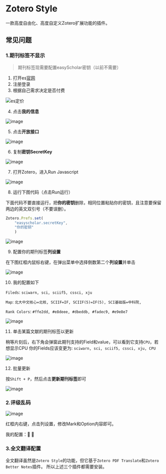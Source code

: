 # Zotero Style
一款高度自由化、高度自定义Zotero扩展功能的插件。


## 常见问题

### 1.期刊标签不显示
> 期刊标签现需要配置easyScholar密钥（以前不需要）

1. 打开es[官网](https://www.easyscholar.cc/)
2. 注册登录
3. 根据自己需求决定是否付费

![es定价](https://github.com/MuiseDestiny/Pkmer-Docs/assets/51939531/0c661229-ce27-4293-8b4f-9132bf991e17)

4. 点击**我的信息**

![image](https://github.com/MuiseDestiny/Pkmer-Docs/assets/51939531/426a37b7-1db3-4e87-ae45-0e6548f3b690)


5. 点击**开放接口**

![image](https://github.com/MuiseDestiny/Pkmer-Docs/assets/51939531/fd046eb1-2a0e-4d06-94d4-85e33cd8a301)

6. 复制**密钥SecretKey**

![image](https://github.com/MuiseDestiny/Pkmer-Docs/assets/51939531/040e13ba-9536-42dc-b835-d41545fd97c6)

7. 打开Zotero，进入Run Javascript

![image](https://github.com/MuiseDestiny/Pkmer-Docs/assets/51939531/fbec0147-9691-410d-b0c5-1377cd625039)

8. 运行下图代码（点击Run运行）

下面代码不要直接运行，把**你的密钥**删除，相同位置粘贴你的密钥，且注意要保留两边的英文双引号（不要误删）。

```js
Zotero.Prefs.set(
    "easyscholar.secretKey",
    "你的密钥"
    )
```

![image](https://github.com/MuiseDestiny/Pkmer-Docs/assets/51939531/e4a5e6ec-f81f-40bf-922f-6fe5e4ca8930)


9. 配置你的期刊标签**列设置**

在下图红框内鼠标右键，在弹出菜单中选择倒数第二个**列设置**并单击

![image](https://github.com/MuiseDestiny/Pkmer-Docs/assets/51939531/59a7b99e-aeb9-428e-913e-681f7045edd3)


10. 我的配置如下

`Fileds`: `sciwarn, sci, sciif5, cssci, xju`

`Map`: `北大中文核心=北核, SCIIF=IF, SCIIF(5)=IF(5), SCI基础版=中科院,`

`Rank Colors`: `#ffe2dd, #e8deee, #dbeddb, #fadec9, #e9e8e7`

![image](https://github.com/MuiseDestiny/Pkmer-Docs/assets/51939531/0dbaea52-a9a0-4384-80f8-39de276a369f)

11. 单击某篇文献的期刊标签以更新

稍等片刻后，右下角会弹窗此期刊支持的Field和value，可以看到它支持`CPU`，若想显示CPU
你的Fields应该变更为: `sciwarn, sci, sciif5, cssci, xju, CPU`

![image](https://github.com/MuiseDestiny/Pkmer-Docs/assets/51939531/fd62baa8-df59-470d-adb4-639cdbf208c5)

12. 批量更新

按`Shift + P`，然后点击**更新期刊标签**即可

![image](https://github.com/MuiseDestiny/Pkmer-Docs/assets/51939531/1befe2d9-c1d6-433d-a127-2ac47f62b1e9)

### 2.评级乱码

![image](https://github.com/MuiseDestiny/Pkmer-Docs/assets/51939531/787d3303-c47e-490c-93c1-36bf85e90405)

红框内右键，点击列设置，修改Mark和Option内容即可。

我的配置：🐇 🥕

### 3.全文翻译配置

全文翻译虽然是`Zotero Style`的功能，但它基于`Zotero PDF Translate`和`Zotero Better Notes`插件。
所以上述三个插件都需要安装。




